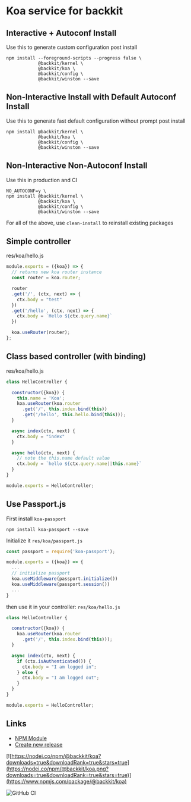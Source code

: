 # Koa service for backkit


## Interactive + Autoconf Install

Use this to generate custom configuration post install

```shell
npm install --foreground-scripts --progress false \
            @backkit/kernel \
            @backkit/koa \
            @backkit/config \
            @backkit/winston --save

```

## Non-Interactive Install with Default Autoconf Install

Use this to generate fast default configuration without prompt post install

```shell
npm install @backkit/kernel \
            @backkit/koa \
            @backkit/config \
            @backkit/winston --save

```

## Non-Interactive Non-Autoconf Install

Use this in production and CI

```shell
NO_AUTOCONF=y \
npm install @backkit/kernel \
            @backkit/koa \
            @backkit/config \
            @backkit/winston --save
```
For all of the above, use `clean-install` to reinstall existing packages

## Simple controller

res/koa/hello.js

```js
module.exports = ({koa}) => {
  // returns new koa router instance
  const router = koa.router;

  router
  .get('/', (ctx, next) => {
    ctx.body = "test"
  })
  .get('/hello', (ctx, next) => {
    ctx.body = `Hello ${ctx.query.name}`
  })

  koa.useRouter(router);
};

```

## Class based controller (with binding)

res/koa/hello.js

```js
class HelloController {

  constructor({koa}) {
    this.name = 'Koa';
    koa.useRouter(koa.router
      .get('/', this.index.bind(this))
      .get('/hello', this.hello.bind(this)));
  }

  async index(ctx, next) {
    ctx.body = "index"
  }

  async hello(ctx, next) {
    // note the this.name default value
    ctx.body = `hello ${ctx.query.name||this.name}`
  }
}

module.exports = HelloController;

```

## Use Passport.js

First install `koa-passport`

```shell
npm install koa-passport --save
```

Initialize it `res/koa/passport.js`

```js
const passport = require('koa-passport');

module.exports = ({koa}) => {
  ...
  // initialize passport
  koa.useMiddleware(passport.initialize())
  koa.useMiddleware(passport.session())
  ...
}
```

then use it in your controller: `res/koa/hello.js`

```js
class HelloController {

  constructor({koa}) {
    koa.useRouter(koa.router
      .get('/', this.index.bind(this)));
  }

  async index(ctx, next) {
    if (ctx.isAuthenticated()) {
      ctx.body = "I am logged in";
    } else {
      ctx.body = "I am logged out";
    }
  }
}

module.exports = HelloController;
```

## Links

- [NPM Module](https://www.npmjs.com/package/@backkit/koa)
- [Create new release](https://github.com/backkit/koa/releases/new)


[![https://nodei.co/npm/@backkit/koa?downloads=true&downloadRank=true&stars=true](https://nodei.co/npm/@backkit/koa.png?downloads=true&downloadRank=true&stars=true)](https://www.npmjs.com/package/@backkit/koa)

![GitHub CI](https://github.com/backkit/koa/actions/workflows/npm-publish-github-packages.yml/badge.svg)
